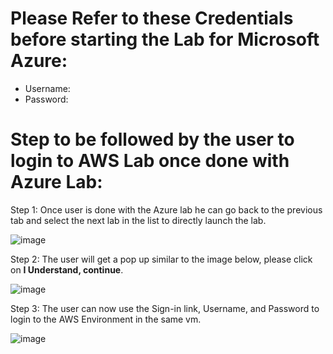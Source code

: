 # Please Refer to these Credentials before starting the Lab for Microsoft Azure:

* Username: <inject key="AzureAdUserEmail"></inject>
* Password: <inject key="AzureAdUserPassword"></inject>

# Step to be followed by the user to login to AWS Lab once done with Azure Lab:

Step 1: Once user is done with the Azure lab he can go back to the previous tab and select the next lab in the list to directly launch the lab.


![image](https://user-images.githubusercontent.com/85232046/126780814-df1eef24-e22b-46e5-adb6-bedc18ab462f.png)



Step 2: The user will get a pop up similar to the image below, please click on **I Understand, continue**.


![image](https://user-images.githubusercontent.com/37663104/126991687-1573b6c5-ada8-4901-a402-73ea3e0c2ba4.png)

 

Step 3:	The user can now use the Sign-in link, Username, and Password to login to the AWS Environment in the same vm.


![image](https://user-images.githubusercontent.com/85232046/126780852-648e8f2e-d3e3-4494-af15-a526e6f947f9.png)

 
